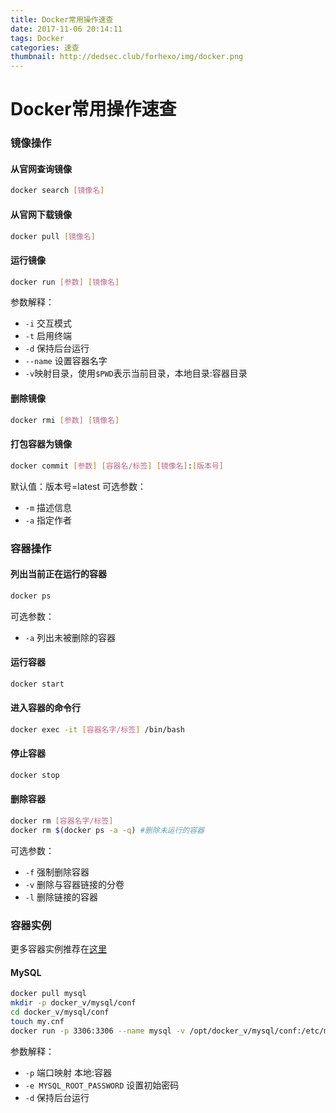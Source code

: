 ```yaml
---
title: Docker常用操作速查
date: 2017-11-06 20:14:11
tags: Docker
categories: 速查
thumbnail: http://dedsec.club/forhexo/img/docker.png
---
```


# Docker常用操作速查

### 镜像操作

#### 从官网查询镜像

```bash
docker search [镜像名]
```

#### 从官网下载镜像

```bash
docker pull [镜像名]
```

#### 运行镜像

```bash
docker run [参数] [镜像名]
```

参数解释：
- `-i` 交互模式
- `-t` 启用终端
- `-d` 保持后台运行
- `--name` 设置容器名字
- `-v`映射目录，使用`$PWD`表示当前目录，本地目录:容器目录

#### 删除镜像

```bash
docker rmi [参数] [镜像名]
```

#### 打包容器为镜像

```bash
docker commit [参数] [容器名/标签] [镜像名]:[版本号]
```

默认值：版本号=latest
可选参数：
- `-m` 描述信息
- `-a` 指定作者

### 容器操作

#### 列出当前正在运行的容器

```bash
docker ps
```

可选参数：
- `-a` 列出未被删除的容器

#### 运行容器

```bash
docker start
```

#### 进入容器的命令行

```bash
docker exec -it [容器名字/标签] /bin/bash
```

#### 停止容器

```bash
docker stop
```

#### 删除容器

```bash
docker rm [容器名字/标签]
docker rm $(docker ps -a -q) #删除未运行的容器
```
可选参数：
- `-f` 强制删除容器
- `-v` 删除与容器链接的分卷
- `-l` 删除链接的容器

### 容器实例
更多容器实例推荐在[这里](http://www.runoob.com/docker/docker-install-nginx.html)
#### MySQL

```bash
docker pull mysql
mkdir -p docker_v/mysql/conf
cd docker_v/mysql/conf
touch my.cnf
docker run -p 3306:3306 --name mysql -v /opt/docker_v/mysql/conf:/etc/mysql/conf.d -e MYSQL_ROOT_PASSWORD=[密码] -d mysql
```

参数解释：
- `-p` 端口映射 本地:容器
- `-e MYSQL_ROOT_PASSWORD` 设置初始密码
- `-d` 保持后台运行